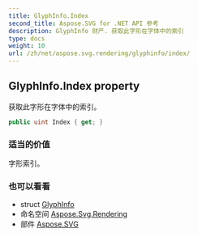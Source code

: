 ```yaml
---
title: GlyphInfo.Index
second_title: Aspose.SVG for .NET API 参考
description: GlyphInfo 财产. 获取此字形在字体中的索引
type: docs
weight: 10
url: /zh/net/aspose.svg.rendering/glyphinfo/index/
---
```

## GlyphInfo.Index property

获取此字形在字体中的索引。

```csharp
public uint Index { get; }
```

### 适当的价值

字形索引。

### 也可以看看

* struct [GlyphInfo](../)
* 命名空间 [Aspose.Svg.Rendering](../../glyphinfo/)
* 部件 [Aspose.SVG](../../../)


